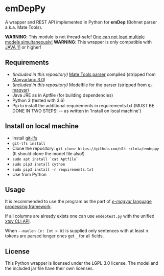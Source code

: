 
# emDepPy
A wrapper and REST API implemented in Python for __emDep__ (Bohnet parser a.k.a. Mate Tools).

__WARNING__: This module is not thread-safe! [One can not load multiple models simultaneously!](https://code.google.com/archive/p/mate-tools/issues/2)
__WARNING__: This wrapper is only compatible with [JAVA 11](https://askubuntu.com/questions/1037646/why-is-openjdk-10-packaged-as-openjdk-11/1037655#1037655) or higher!

## Requirements

  - _(Included in this repository)_ [Mate Tools parser](http://www.ims.uni-stuttgart.de/forschung/ressourcen/werkzeuge/matetools.en.html) compiled (stripped from [Magyarlánc 3.0](https://github.com/antaljanosbenjamin/magyarlanc/tree/b558823b2d1f9cdc0b5c0ad93b628e96fe251cc1))
  - _(Included in this repository)_ Modelfile for the parser (stripped from [e-magyar](https://github.com/dlt-rilmta/hunlp-GATE/tree/7a75b470753da7e655796c0b1bcaa97e8e143540))
  - Java JRE as in Aptfile (for building dependencies)
  - Python 3 (tested with 3.6)
  - Pip to install the additional requirements in requirements.txt
(MUST BE DONE IN TWO STEPS! -- as written in 'Install on local machine')

## Install on local machine

  - Install [git-lfs](https://git-lfs.github.com/)
  - `git-lfs install` 
  - Clone the repository: `git clone https://github.com/dlt-rilmta/emdeppy` (It should clone the model file also!)
  - ``sudo apt install `cat Aptfile` ``
  - `sudo pip3 install cython`
  - `sudo pip3 install -r requirements.txt`
  - Use from Python

## Usage

It is recommended to use the program as the part of [_e-magyar_ language processing framework](https://github.com/dlt-rilmta/emtsv).

If all columns are already exists one can use `emdeptest.py` with the unified [xtsv CLI API](https://github.com/dlt-rilmta/xtsv#command-line-interface).

When `--maxlen [n: Int > 0]` is supplied only sentences with at least n tokens are parsed longer ones get `_` for all fields.

## License

This Python wrapper is licensed under the LGPL 3.0 license.
The model and the included jar file have their own licenses.
